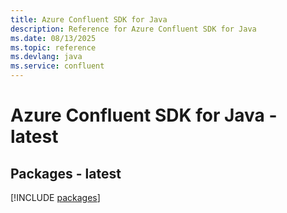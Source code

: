 ```yaml
---
title: Azure Confluent SDK for Java
description: Reference for Azure Confluent SDK for Java
ms.date: 08/13/2025
ms.topic: reference
ms.devlang: java
ms.service: confluent
---
```

# Azure Confluent SDK for Java - latest
## Packages - latest
[!INCLUDE [packages](confluent-index.md)]
